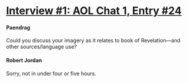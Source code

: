# [Interview #1: AOL Chat 1, Entry #24](https://www.theoryland.com/intvmain.php?i=1#24)

#### Paendrag

Could you discuss your imagery as it relates to book of Revelation—and other sources/language use?

#### Robert Jordan

Sorry, not in under four or five hours.

